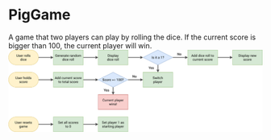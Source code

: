 # PigGame
A game that two players can play by rolling the dice. If the current score is bigger than 100, the current player will win.
<br>
<img src="pig-game-flowchart.png">
